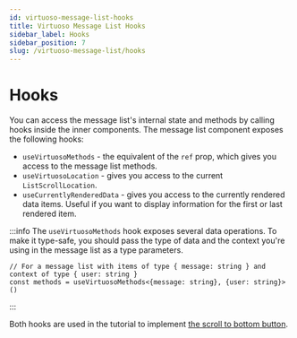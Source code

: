 ```yaml
---
id: virtuoso-message-list-hooks
title: Virtuoso Message List Hooks
sidebar_label: Hooks
sidebar_position: 7
slug: /virtuoso-message-list/hooks
---
```


# Hooks

You can access the message list's internal state and methods by calling hooks inside the inner components. The message list component exposes the following hooks:

* `useVirtuosoMethods` - the equivalent of the `ref` prop, which gives you access to the message list methods. 
* `useVirtuosoLocation` - gives you access to the current `ListScrollLocation`.
* `useCurrentlyRenderedData` - gives you access to the currently rendered data items. Useful if you want to display information for the first or last rendered item.

:::info
The `useVirtuosoMethods` hook exposes several data operations. To make it type-safe, you should pass the type of data and the context you're using in the message list as a type parameters. 

```tsx
// For a message list with items of type { message: string } and context of type { user: string }
const methods = useVirtuosoMethods<{message: string}, {user: string}>()
```
:::

Both hooks are used in the tutorial to implement [the scroll to bottom button](/virtuoso-message-list/tutorial/scroll-to-bottom-button).
